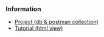 ### Information

-	[Project (db & postman collection)](https://github.com/aslamcsebd/Laravel/tree/main/Rest-Api/Project)
-	[Tutorial (html view)](https://github.com/aslamcsebd/Laravel/tree/main/Rest-Api/Tutorial)